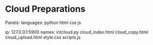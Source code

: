 # Cloud Preparations
Panels:
  languages:
     python
     html
     css
     js
   
   ip:
     127.0.0.1:5900
   names:
    intcloud.py
    cloud_index.html
    cloud_copy.html
    cloud_upload.html
    style.css
    scripts.js

 